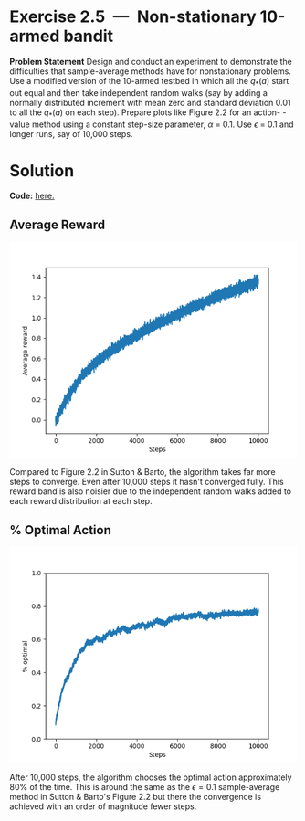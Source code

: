 # Exercise 2.5 — Non-stationary 10-armed bandit

**Problem Statement**
Design and conduct an experiment to demonstrate the difficulties that
sample-average methods have for nonstationary problems. Use a modified
version of the 10-armed testbed in which all the $q_*(a)$ start out equal and then take independent random walks (say by adding a normally 
distributed increment with mean zero and standard deviation 0.01 to all 
the $q_*(a)$ on each step). Prepare plots like Figure 2.2 for an action-
-value method using a constant step-size parameter, $\alpha$ = 0.1. Use
$\epsilon$ = 0.1 and longer runs, say of 10,000 steps.

# Solution

**Code:** [here.](../../suttonbarto/chapter2/nonstationary.py)

## Average Reward
![Average reward](avg_reward.png)

Compared to Figure 2.2 in Sutton & Barto, the algorithm takes far more steps to converge. Even after 10,000 steps it hasn't converged fully. This reward band is also noisier due to the independent random walks added to each reward distribution at each step. 

## % Optimal Action
![Average optimal action](avg_optimal.png)

After 10,000 steps, the algorithm chooses the optimal action approximately 80% of the time. This is around the same as the $\epsilon=0.1$ sample-average method in Sutton & Barto's Figure 2.2 but there the convergence is achieved with an order of magnitude fewer steps.